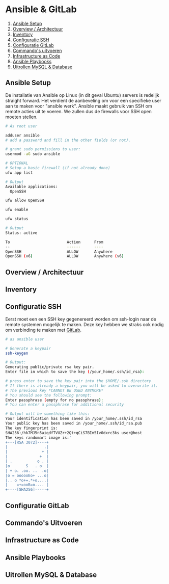 # Ansible & GitLab

1. [Ansible Setup](#ansible-setup)
2. [Overview / Architectuur](#overview--architectuur)
3. [Inventory](#inventory)
4. [Configuratie SSH](#configuratie-ssh)
5. [Configuratie GitLab](#configuratie-gitlab)
6. [Commando's uitvoeren](#commandos-uitvoeren)
7. [Infrastructure as Code](#infrastructure-as-code)
8. [Ansible Playbooks](#ansible-playbooks)
9. [Uitrollen MySQL & Database](#uitrollen-mysql--database)


## Ansible Setup
De installatie van Ansible op Linux (in dit geval Ubuntu) servers is redelijk straight forward. Het verdient de aanbeveling om voor een specifieke user aan te maken voor "ansible werk". Ansible maakt gebruik van SSH om remote acties uit te voeren. We zullen dus de firewalls voor SSH open moeten stellen. 

```bash
# As root user

adduser ansible
# add a password and fill in the other fields (or not).

# grant sudo permissions to user: 
usermod -aG sudo ansible

# OPTIONAL
# Setup a basic firewall (if not already done)
ufw app list

# Output
Available applications:
  OpenSSH

ufw allow OpenSSH

ufw enable

ufw status

# Output 
Status: active

To                         Action      From
--                         ------      ----
OpenSSH                    ALLOW       Anywhere
OpenSSH (v6)               ALLOW       Anywhere (v6)
```

## Overview / Architectuur


## Inventory


## Configuratie SSH

Eerst moet een een SSH key gegenereerd worden om ssh-login naar de remote systemen mogelijk te maken. Deze key hebben we straks ook nodig om verbinding te maken met [GitLab](https://gitlab.com).

```bash
# as ansible user

# Generate a keypair
ssh-keygen

# Output: 
Generating public/private rsa key pair.
Enter file in which to save the key (/your_home/.ssh/id_rsa):

# press enter to save the key pair into the $HOME/.ssh directory
# If there is already a keypair, you will be asked to overwrite it. 
# The previous key *CANNOT BE USED ANYMORE*
# You should see the following prompt: 
Enter passphrase (empty for no passphrase):
# You can enter a passphrase for additional security

# Output will be something like this:
Your identification has been saved in /your_home/.ssh/id_rsa
Your public key has been saved in /your_home/.ssh/id_rsa.pub
The key fingerprint is:
SHA256:/hk7MJ5n5aiqdfTVUZr+2Qt+qCiS7BIm5Iv0dxrc3ks user@host
The keys randomart image is:'
+---[RSA 3072]----+
|                .|
|               + |
|              +  |
| .           o . |
|o       S   . o  |
| + o. .oo. ..  .o|
|o = oooooEo+ ...o|
|.. o *o+=.*+o....|
|    =+=ooB=o.... |
+----[SHA256]-----+
```


## Configuratie GitLab


## Commando's Uitvoeren


## Infrastructure as Code


## Ansible Playbooks


## Uitrollen MySQL & Database